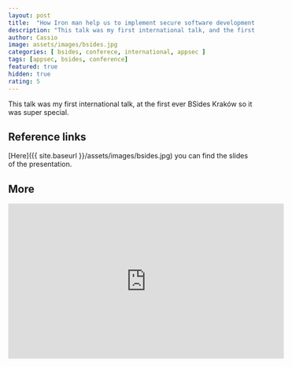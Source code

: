 ```yaml
---
layout: post
title:  "How Iron man help us to implement secure software development lifecycle"
description: "This talk was my first international talk, and the first ever BSides Kraków so it was super special"
author: Cassio
image: assets/images/bsides.jpg
categories: [ bsides, conferece, international, appsec ]
tags: [appsec, bsides, conference]
featured: true
hidden: true
rating: 5
---
```

This talk was my first international talk, at the first ever BSides Kraków so it was super special.

## Reference links

[Here]({{ site.baseurl }}/assets/images/bsides.jpg) you can find the slides of the presentation.

## More

<p>
    <iframe width="560" height="315" src="https://www.youtube.com/embed/uFjF6iUQHCc?si=_TLyf_m2mu2OMCva" title="BSides Kraków" frameborder="0" allow="accelerometer; autoplay; clipboard-write; encrypted-media; gyroscope; picture-in-picture; web-share" allowfullscreen></iframe>
</p>